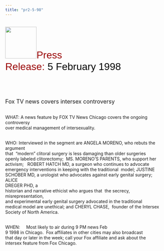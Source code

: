 ```yaml
---
title: "pr2-5-98"
---
```


<br><IMG SRC="/img/logo100.gif" HEIGHT="101" WIDTH="100" /><FONT FACE="Arial,Helvetica"><FONT SIZE="+3"><FONT COLOR="#990000">Press<br>Release: </FONT><FONT COLOR="#000000">5 February 1998</FONT></FONT></FONT><br>  
<br>&nbsp;<FONT SIZE="+1"></FONT><br><br>

<FONT SIZE="+1">Fox TV news covers intersex controversy</FONT><FONT SIZE="+1"></FONT><br><br>

<span class="caps">WHAT</span>: A news feature by <span class="caps">FOX</span> TV News Chicago covers the ongoing controversy<br>over medical management of intersexuality.<br><br>

<span class="caps">WHO</span>: Interviewed in the segment are <span class="caps">ANGELA</span> <span class="caps">MORENO</span>, who rebuts the argument<br>that&nbsp; &#8220;modern&#8221; clitoral surgery is less damaging than older surgeries<br>openly labeled clitorectomy;&nbsp; MS. <span class="caps">MORENO</span>&#8217;S <span class="caps">PARENTS</span>, who support her<br>activism;&nbsp;&nbsp; <span class="caps">ROBERT</span> <span class="caps">HATCH</span> MD, a surgeon who continues to advocate&nbsp;<br>emergency interventions in keeping with the traditional&nbsp; model; <span class="caps">JUSTINE</span><br>SCHOBER MD, a urologist who advocates against early genital surgery; <span class="caps">ALICE</span>&nbsp;<br>DREGER <span class="caps">PHD</span>, a&nbsp;&nbsp;&nbsp;&nbsp;&nbsp;&nbsp;&nbsp;&nbsp;&nbsp;&nbsp;&nbsp;&nbsp;&nbsp;<br>historian and narrative ethicist who argues that&nbsp; the secrecy, misrepresentation,<br>and experimental early genital surgery advocated in the traditional&nbsp;<br>medical model are unethical; and <span class="caps">CHERYL</span> <span class="caps">CHASE</span>,&nbsp; founder of the Intersex<br>Society of North America.<br><br>

<span class="caps">WHEN</span>:&nbsp;&nbsp;&nbsp;&nbsp; Most likely to air during 9 PM news Feb<br>9 1998 in Chicago.&nbsp; Fox affiliates in other cities may also broadcast&nbsp;<br>that day or later in the week; call your Fox affiliate and ask about the<br>intersex feature from Fox Chicago.<br>  
&nbsp;<br>  
&nbsp;<br>  
&nbsp;<br>  
&nbsp;<br>  
&nbsp;<br>  
&nbsp;<br>